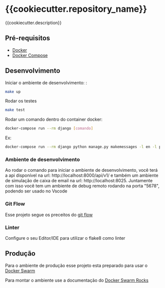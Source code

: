 # {{cookiecutter.repository_name}}

{{cookiecutter.description}}

## Pré-requisitos

- [Docker](https://docs.docker.com/install/)  
- [Docker Compose](https://docs.docker.com/compose/install/)  

## Desenvolvimento

Iniciar o ambiente de desenvolvimento:
:
```bash
make up
```

Rodar os testes
```bash
make test
```

Rodar um comando dentro do container docker:

```bash
docker-compose run --rm django [comando]
```
Ex:
```bash
docker-compose run --rm django python manage.py makemessages -l en -l pt_BR
```

### Ambiente de desenvolvimento

Ao rodar o comando para iniciar o ambiente de desenvolvimento, você terá a api disponível na url: http://localhost:8000/api/v1/ e também um ambiente de simulação de caixa de email na url: http://localhost:8025.
Juntamente com isso você tem um ambiente de debug remoto rodando na porta "5678", podendo ser usado no Vscode

### Git Flow

Esse projeto segue os preceitos do [git flow](https://danielkummer.github.io/git-flow-cheatsheet/index.pt_BR.html)

### Linter

Configure o seu Editor/IDE para utilizar o flake8 como linter

## Produção

Para o ambiente de produção esse projeto esta preparado para usar o [Docker Swarm](https://docs.docker.com/engine/swarm/)

Para montar o ambiente use a documentação do [Docker Swarm Rocks
](https://dockerswarm.rocks/)